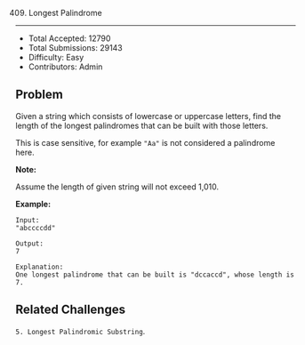 409. Longest Palindrome
---

- Total Accepted: 12790
- Total Submissions: 29143
- Difficulty: Easy
- Contributors: Admin


Problem
---
Given a string which consists of lowercase or uppercase letters, find the length of the longest palindromes that can be built with those letters.

This is case sensitive, for example `"Aa"` is not considered a palindrome here.

**Note:**

Assume the length of given string will not exceed 1,010.

**Example:**

```
Input:
"abccccdd"

Output:
7

Explanation:
One longest palindrome that can be built is "dccaccd", whose length is 7.
```

Related Challenges
---
`5. Longest Palindromic Substring`.
